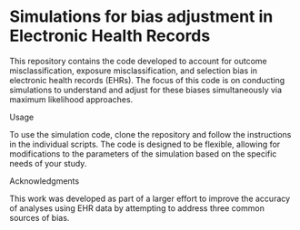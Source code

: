 # Simulations for bias adjustment in Electronic Health Records

This repository contains the code developed to account for outcome misclassification, exposure misclassification, and selection bias in electronic health records (EHRs). The focus of this code is on conducting simulations to understand and adjust for these biases simultaneously via maximum likelihood approaches.

Usage

To use the simulation code, clone the repository and follow the instructions in the individual scripts. The code is designed to be flexible, allowing for modifications to the parameters of the simulation based on the specific needs of your study.

Acknowledgments

This work was developed as part of a larger effort to improve the accuracy of analyses using EHR data by attempting to address three common sources of bias.
